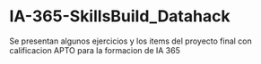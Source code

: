 # IA-365-SkillsBuild_Datahack
Se presentan algunos ejercicios y los items del proyecto final con calificacion APTO para la formacion de IA 365
